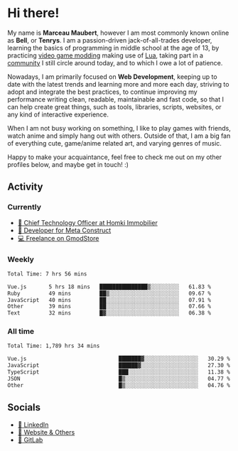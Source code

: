 # Hi there!

My name is **Marceau Maubert**, however I am most commonly known online as **Bell**, or **Tenrys**. I am a passion-driven jack-of-all-trades developer, learning the basics of programming in middle school at the age of 13, by practicing [video game modding](https://garrysmod.com) making use of [Lua](https://lua.org), taking part in a [community](https://metastruct.net) I still circle around today, and to which I owe a lot of patience.

Nowadays, I am primarily focused on **Web Development**, keeping up to date with the latest trends and learning more and more each day, striving to adopt  and integrate the best practices, to continue improving my performance writing clean, readable, maintainable and fast code, so that I can help create great things, such as tools, libraries, scripts, websites, or any kind of interactive experience.

When I am not busy working on something, I like to play games with friends, watch anime and simply hang out with others. Outside of that, I am a big fan of everything cute, game/anime related art, and varying genres of music.

Happy to make your acquaintance, feel free to check me out on my other profiles below, and maybe get in touch! :)

## Activity

### Currently

- [🏢 Chief Technology Officer at Homki Immobilier](https://homki-immobilier.com)
- [🎈 Developer for Meta Construct](https://metastruct.net)
- [💻 Freelance on GmodStore](https://www.gmodstore.com/users/Tenrys)

### Weekly
<!--START_SECTION:wakaWeekly-->

```txt
Total Time: 7 hrs 56 mins

Vue.js       5 hrs 18 mins   ███████████████▒░░░░░░░░░   61.83 %
Ruby         49 mins         ██▒░░░░░░░░░░░░░░░░░░░░░░   09.67 %
JavaScript   40 mins         ██░░░░░░░░░░░░░░░░░░░░░░░   07.91 %
Other        39 mins         ██░░░░░░░░░░░░░░░░░░░░░░░   07.66 %
Text         32 mins         █▓░░░░░░░░░░░░░░░░░░░░░░░   06.38 %
```

<!--END_SECTION:wakaWeekly-->

### All time
<!--START_SECTION:wakaTotal-->

```txt
Total Time: 1,789 hrs 34 mins

Vue.js                             ███████▓░░░░░░░░░░░░░░░░░   30.29 %
JavaScript                         ██████▓░░░░░░░░░░░░░░░░░░   27.30 %
TypeScript                         ███░░░░░░░░░░░░░░░░░░░░░░   11.38 %
JSON                               █▒░░░░░░░░░░░░░░░░░░░░░░░   04.77 %
Other                              █▒░░░░░░░░░░░░░░░░░░░░░░░   04.76 %
```

<!--END_SECTION:wakaTotal-->

## Socials

- [👔 LinkedIn](https://www.linkedin.com/in/marceau-maubert)
- [🔗 Website & Others](https://bell.moe)
- [🦊 GitLab](https://gitlab.com/Tenrys)
